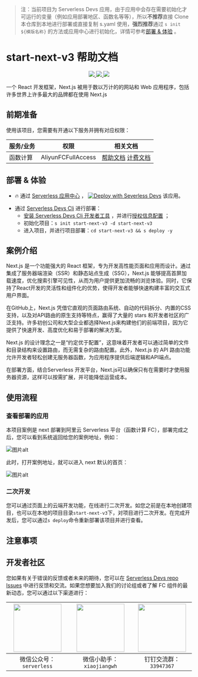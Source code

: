 
> 注：当前项目为 Serverless Devs 应用，由于应用中会存在需要初始化才可运行的变量（例如应用部署地区、函数名等等），所以**不推荐**直接 Clone 本仓库到本地进行部署或直接复制 s.yaml 使用，**强烈推荐**通过 `s init ${模版名称}` 的方法或应用中心进行初始化，详情可参考[部署 & 体验](#部署--体验) 。

# start-next-v3 帮助文档
<p align="center" class="flex justify-center">
    <a href="https://www.serverless-devs.com" class="ml-1">
    <img src="http://editor.devsapp.cn/icon?package=start-next-v3&type=packageType">
  </a>
  <a href="http://www.devsapp.cn/details.html?name=start-next-v3" class="ml-1">
    <img src="http://editor.devsapp.cn/icon?package=start-next-v3&type=packageVersion">
  </a>
  <a href="http://www.devsapp.cn/details.html?name=start-next-v3" class="ml-1">
    <img src="http://editor.devsapp.cn/icon?package=start-next-v3&type=packageDownload">
  </a>
</p>

<description>

一个 React 开发框架，Next.js 被用于数以万计的的网站和 Web 应用程序，包括许多世界上许多最大的品牌都在使用 Next.js

</description>

<codeUrl>



</codeUrl>
<preview>



</preview>


## 前期准备

使用该项目，您需要有开通以下服务并拥有对应权限：

<service>



| 服务/业务 |  权限  | 相关文档 |
| --- |  --- | --- |
| 函数计算 |  AliyunFCFullAccess | [帮助文档](https://help.aliyun.com/product/2508973.html) [计费文档](https://help.aliyun.com/document_detail/2512928.html) |

</service>

<remark>



</remark>

<disclaimers>



</disclaimers>

## 部署 & 体验

<appcenter>
   
- :fire: 通过 [Serverless 应用中心](https://fcnext.console.aliyun.com/applications/create?template=start-next-v3) ，
  [![Deploy with Severless Devs](https://img.alicdn.com/imgextra/i1/O1CN01w5RFbX1v45s8TIXPz_!!6000000006118-55-tps-95-28.svg)](https://fcnext.console.aliyun.com/applications/create?template=start-next-v3) 该应用。
   
</appcenter>
<deploy>
    
- 通过 [Serverless Devs Cli](https://www.serverless-devs.com/serverless-devs/install) 进行部署：
  - [安装 Serverless Devs Cli 开发者工具](https://www.serverless-devs.com/serverless-devs/install) ，并进行[授权信息配置](https://docs.serverless-devs.com/fc/config) ；
  - 初始化项目：`s init start-next-v3 -d start-next-v3`
  - 进入项目，并进行项目部署：`cd start-next-v3 && s deploy -y`
   
</deploy>

## 案例介绍

<appdetail id="flushContent">

Next.js 是一个功能强大的 React 框架，专为开发高性能页面和应用而设计。通过集成了服务器端渲染（SSR）和静态站点生成（SSG），Next.js 能够提高首屏加载速度，优化搜索引擎可见性，从而为用户提供更加流畅的浏览体验。同时，它保持了React开发的灵活性和组件化的优势，使得开发者能够快速构建丰富的交互式用户界面。

在GitHub上，Next.js 凭借它直观的页面路由系统、自动的代码拆分、内置的CSS支持，以及对API路由的原生支持等特点，赢得了大量的 stars 和开发者社区的广泛支持。许多初创公司和大型企业都选择Next.js来构建他们的前端项目，因为它提供了快速开发、高度优化和易于部署的解决方案。

Next.js 的设计理念之一是“约定优于配置”，这意味着开发者可以通过简单的文件和目录结构来设置路由，而无需复杂的路由配置。此外，Next.js 的 API 路由功能允许开发者轻松创建无服务器函数，为应用程序提供后端逻辑和API端点。

在部署方面，结合Serverless 开发平台，Next.js可以确保只有在需要时才使用服务器资源，这样可以按需扩展，并可能降低运营成本。

</appdetail>

## 使用流程

<usedetail id="flushContent">

### 查看部署的应用
本项目案例是 next 部署到阿里云 Serverless 平台（函数计算 FC），部署完成之后，您可以看到系统返回给您的案例地址，例如：

![图片alt](https://img.alicdn.com/imgextra/i1/O1CN01PdwCpN1T71M7dKBdl_!!6000000002334-0-tps-1124-328.jpg)

此时，打开案例地址，就可以进入 next 默认的首页：

![图片alt](https://img.alicdn.com/imgextra/i1/O1CN01PYytWv1Duud5spdd5_!!6000000000277-0-tps-2552-1422.jpg)

### 二次开发
您可以通过页面上的云端开发功能，在线进行二次开发。如您之前是在本地创建项目，也可以在本地的项目目录`start-next-v3`下，对项目进行二次开发。在完成开发后，您可以通过`s deploy`命令重新部署该项目并进行查看。

</usedetail>

## 注意事项

<matters id="flushContent">
</matters>


<devgroup>


## 开发者社区

您如果有关于错误的反馈或者未来的期待，您可以在 [Serverless Devs repo Issues](https://github.com/serverless-devs/serverless-devs/issues) 中进行反馈和交流。如果您想要加入我们的讨论组或者了解 FC 组件的最新动态，您可以通过以下渠道进行：

<p align="center">  

| <img src="https://serverless-article-picture.oss-cn-hangzhou.aliyuncs.com/1635407298906_20211028074819117230.png" width="130px" > | <img src="https://serverless-article-picture.oss-cn-hangzhou.aliyuncs.com/1635407044136_20211028074404326599.png" width="130px" > | <img src="https://serverless-article-picture.oss-cn-hangzhou.aliyuncs.com/1635407252200_20211028074732517533.png" width="130px" > |
| --------------------------------------------------------------------------------------------------------------------------------- | --------------------------------------------------------------------------------------------------------------------------------- | --------------------------------------------------------------------------------------------------------------------------------- |
| <center>微信公众号：`serverless`</center>                                                                                         | <center>微信小助手：`xiaojiangwh`</center>                                                                                        | <center>钉钉交流群：`33947367`</center>                                                                                           |
</p>
</devgroup>
